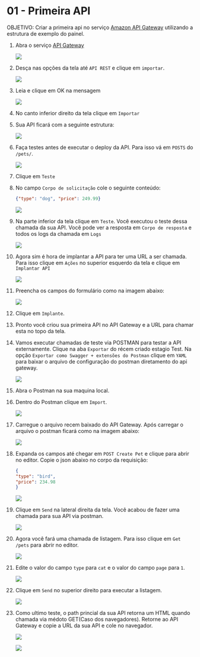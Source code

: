 # 01 - Primeira API

OBJETIVO: Criar a primeira api no serviço [Amazon API Gateway](https://aws.amazon.com/pt/api-gateway/) utilizando a estrutura de exemplo do painel.

1. Abra o serviço [API Gateway](https://us-east-1.console.aws.amazon.com/apigateway/main/apis?region=us-east-1)
    
    ![](img/1.png)

2. Desça nas opções da tela até `API REST` e clique em `importar`.
   
   ![](img/2.png)

3. Leia e clique em OK na mensagem
   
   ![](img/3.png)

4. No canto inferior direito da tela clique em `Importar`
5. Sua API ficará com a seguinte estrutura:
   
   ![](img/4.png)

6. Faça testes antes de executar o deploy da API. Para isso vá em `POSTS` do `/pets/`.
   
   ![](img/5.png)

7. Clique em `Teste`
8. No campo `Corpo de solicitação` cole o seguinte conteúdo:
   ``` json
   {"type": "dog", "price": 249.99}
   ```
    ![](img/6.png)
9. Na parte inferior da tela clique em `Teste`. Você executou o teste dessa chamada da sua API. Você pode ver a resposta em `Corpo de resposta` e todos os logs da chamada em `Logs`
    
    ![](img/7.png)

10. Agora sim é hora de implantar a API para ter uma URL a ser chamada. Para isso clique em `Ações` no superior esquerdo da tela e clique em `Implantar API`
    
    ![](img/8.png)

11. Preencha os campos do formulário como na imagem abaixo:

    ![](img/9.png)

12. Clique em `Implante`.
13. Pronto você criou sua primeira API no API Gateway e a URL para chamar esta no topo da tela.
14. Vamos executar chamadas de teste via POSTMAN para testar a API externamente. Clique na aba `Exportar` do récem criado estagio Test. Na opção `Exportar como Swagger + extensões do Postman` clique em `YAML` para baixar o arquivo de configuração do postman diretamento do api gateway.

    ![](img/10.png)

15. Abra o Postman na sua maquina local. 
16. Dentro do Postman clique em `Import`.
    
    ![](img/11.png)

17. Carregue o arquivo recem baixado do API Gateway. Após carregar o arquivo o postman ficará como na imagem abaixo:
    
    ![](img/12.png)

18. Expanda os campos até chegar em `POST Create Pet` e clique para abrir no editor. Copie o json abaixo no corpo da requisição:
    ``` json
    {
    "type": "bird",
    "price": 234.98
    }
    ```
    
    ![](img/13.png)

19. Clique em `Send` na lateral direita da tela. Você acabou de fazer uma chamada para sua API via postman.
    
    ![](img/14.png)
20. Agora você fará uma chamada de listagem. Para isso clique em `Get /pets` para abrir no editor.

    ![](img/15.png)

21. Edite o valor do campo `type` para `cat` e o valor do campo `page` para `1`.
    
    ![](img/16.png)

22. Clique em `Send` no superior direito para executar a listagem.

    ![](img/17.png)

23. Como ultimo teste, o path princial da sua API retorna um HTML quando chamada via médoto GET(Caso dos navegadores). Retorne ao API Gateway e copie a URL da sua API e cole no navegador.
    
    ![](img/18.png)

    ![](img/19.png)

